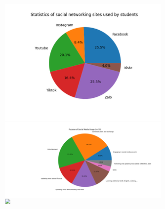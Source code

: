 
<!DOCTYPE html>
<html>
<head>
  <title> THE IMPACT OF SOCIAL MEDIA ON STUDENTS </title>


  
  <img src="Figure_1.png" alt="Statistics of social networking sites used by students">
  <img src="Purpose of Social Media Usage.png" alt="Purpose of Social Media Usage">
  <img src="Age starts using social network.png alt="Age starts using social network">
</body>
</html>

